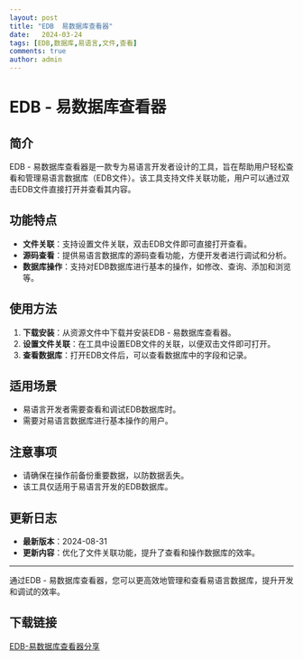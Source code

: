 ```yaml
---
layout: post
title: "EDB  易数据库查看器"
date:   2024-03-24
tags: [EDB,数据库,易语言,文件,查看]
comments: true
author: admin
---
```

# EDB - 易数据库查看器

## 简介

EDB - 易数据库查看器是一款专为易语言开发者设计的工具，旨在帮助用户轻松查看和管理易语言数据库（EDB文件）。该工具支持文件关联功能，用户可以通过双击EDB文件直接打开并查看其内容。

## 功能特点

- **文件关联**：支持设置文件关联，双击EDB文件即可直接打开查看。
- **源码查看**：提供易语言数据库的源码查看功能，方便开发者进行调试和分析。
- **数据库操作**：支持对EDB数据库进行基本的操作，如修改、查询、添加和浏览等。

## 使用方法

1. **下载安装**：从资源文件中下载并安装EDB - 易数据库查看器。
2. **设置文件关联**：在工具中设置EDB文件的关联，以便双击文件即可打开。
3. **查看数据库**：打开EDB文件后，可以查看数据库中的字段和记录。

## 适用场景

- 易语言开发者需要查看和调试EDB数据库时。
- 需要对易语言数据库进行基本操作的用户。

## 注意事项

- 请确保在操作前备份重要数据，以防数据丢失。
- 该工具仅适用于易语言开发的EDB数据库。

## 更新日志

- **最新版本**：2024-08-31
- **更新内容**：优化了文件关联功能，提升了查看和操作数据库的效率。

---

通过EDB - 易数据库查看器，您可以更高效地管理和查看易语言数据库，提升开发和调试的效率。

## 下载链接

[EDB-易数据库查看器分享](https://pan.quark.cn/s/c01531dd5a7b)
